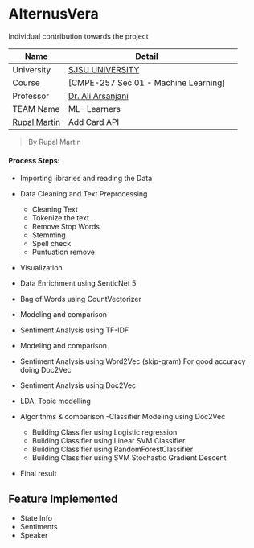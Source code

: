 # AlternusVera

Individual contribution towards the project

|Name | Detail| |
|---|---|---|
| University | [SJSU UNIVERSITY]( http://www.sjsu.edu/) |
| Course | [CMPE-257 Sec 01 - Machine Learning]|
|Professor| [Dr. Ali Arsanjani](ali.arsanjani@sjsu.edu) |
| TEAM Name | ML- Learners |
|     [Rupal Martin](https://www.linkedin.com/in/rupal-martin/)  |  Add Card API

> By Rupal Martin

#### Process Steps: 
- Importing libraries and reading the Data 
- Data Cleaning and Text Preprocessing 
    - Cleaning Text 
    - Tokenize the text
    - Remove Stop Words
    - Stemming 
    - Spell check 
    - Puntuation remove 
  
- Visualization
- Data Enrichment using SenticNet 5
- Bag of Words using CountVectorizer
- Modeling and comparison 
- Sentiment Analysis using TF-IDF
- Modeling and comparison
- Sentiment Analysis using Word2Vec (skip-gram) For good accuracy doing Doc2Vec
- Sentiment Analysis using Doc2Vec 
- LDA, Topic modelling
- Algorithms & comparison
    -Classifier Modeling using Doc2Vec
    - Building Classifier using Logistic regression
    - Building Classifier using Linear SVM Classifier
    - Building Classifier using RandomForestClassifier
    - Building Classifier using SVM Stochastic Gradient Descent
- Final result 


 ## Feature Implemented
- State Info
- Sentiments
- Speaker




